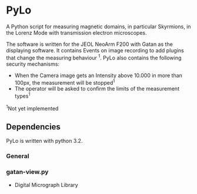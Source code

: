 # PyLo

A Python script for measuring magnetic domains, in particular Skyrmions, in the Lorenz 
Mode with transmission electron microscopes. 

The software is written for the JEOL NeoArm F200 with Gatan as the displaying software. It 
contains Events on image recording to add plugins that change the measuring behaviour
<sup>1</sup>. PyLo also contains the following security mechanisms:

- When the Camera image gets an Intensity above 10.000 in more than 100px, the measurement
  will be stopped<sup>1</sup>
- The operator will be asked to confirm the limits of the measurement types<sup>1</sup>

<sup>1</sup>Not yet implemented

## Dependencies

PyLo is written with python 3.2.

### General

### gatan-view.py
- Digital Micrograph Library